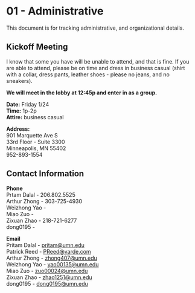 01 - Administrative
================

This document is for tracking administrative, and organizational
details.

## Kickoff Meeting

I know that some you have will be unable to attend, and that is fine. If
you are able to attend, please be on time and dress in business casual
(shirt with a collar, dress pants, leather shoes - please no jeans, and
no sneakers).

**We will meet in the lobby at 12:45p and enter in as a group.**

**Date:** Friday 1/24 <br> **Time:** 1p-2p <br> **Attire:** business
casual

**Address:** <br> 901 Marquette Ave S <br> 33rd Floor - Suite 3300 <br>
Minneapolis, MN 55402 <br> 952-893-1554 <br>

## Contact Information

**Phone** <br> Prtam Dalal - 206.802.5525 <br> Arthur Zhong -
303-725-4930 <br> Weizhong Yao - <br> Miao Zuo - <br> Zixuan Zhao -
218-721-6277 <br> dong0195 - <br>

**Email** <br> Pritam Dalal - <pritam@umn.edu> <br> Patrick Reed -
<PReed@varde.com> <br> Arthur Zhong - <zhong407@umn.edu> <br> Weizhong
Yao - <yao00135@umn.edu> <br> Miao Zuo - <zuo00024@umn.edu> <br> Zixuan
Zhao - <zhao1251@umn.edu> <br> dong0195 - <dong0195@umn.edu> <br>
